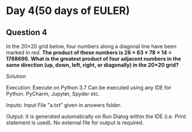 # Day 4(50 days of EULER)
## Question 4

In the 20×20 grid below, four numbers along a diagonal line have been marked in red.
**The product of these numbers is 26 × 63 × 78 × 14 = 1788696.**
**What is the greatest product of four adjacent numbers in the same direction (up, down, left, right, or diagonally) in the 20×20 grid?**


Solution

Execution: Execute on Python 3.7 Can be executed using any IDE for Python. PyCharm, Jupyter, Spyder etc.

Inputs: Input File "a.txt" given in answers folder.

Output: It is generated automatically on Run Dialog within the IDE (i.e. Print statement is used). No external file for output is required.
